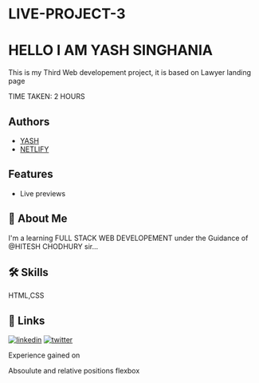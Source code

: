 # LIVE-PROJECT-3

# HELLO I AM YASH SINGHANIA

This is my Third Web developement project, it is based on Lawyer landing page

TIME TAKEN: 2 HOURS



## Authors

- [YASH](https://github.com/Yash-Singhania)
- [NETLIFY](https://live-project3.netlify.app/)



## Features
- Live previews



## 🚀 About Me
I'm a learning FULL STACK WEB DEVELOPEMENT under the Guidance of @HITESH CHODHURY sir...


## 🛠 Skills
HTML,CSS


## 🔗 Links
[![linkedin](https://img.shields.io/badge/linkedin-0A66C2?style=for-the-badge&logo=linkedin&logoColor=white)](https://www.linkedin.com/in/yash-singhania-9117381b2/)
[![twitter](https://img.shields.io/badge/twitter-1DA1F2?style=for-the-badge&logo=twitter&logoColor=white)](https://twitter.com/yashsinghania3)


Experience gained on

Absoulute and relative positions
flexbox

